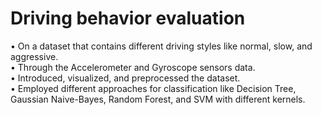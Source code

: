 # Driving behavior evaluation
• On a dataset that contains different driving styles like normal, slow, and aggressive.<br/>
• Through the Accelerometer and Gyroscope sensors data.<br/>
• Introduced, visualized, and preprocessed the dataset.<br/>
• Employed different approaches for classification like Decision Tree, Gaussian Naive-Bayes, Random Forest, and SVM
with different kernels.<br/>

